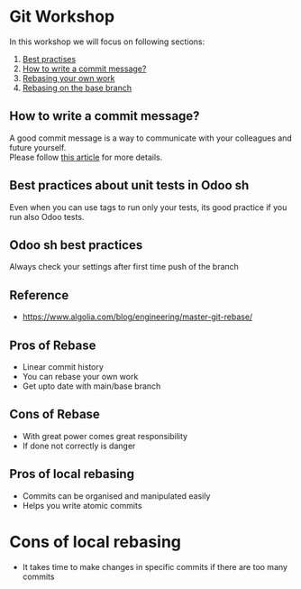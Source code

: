 # Git Workshop
In this workshop we will focus on following sections:
1. [Best practises](BEST_PRACTISES.md)
2. [How to write a commit message?](https://wiki.bloopark.com/display/BPIT/How+to+Write+a+Git+Commit+Message)
3. [Rebasing your own work](REBASE_LOCAL.md#rebasing-your-own-work)
4. [Rebasing on the base branch](REBASE_REMOTE.md#rebasing-on-the-base-branch)

## How to write a commit message?
A good commit message is a way to communicate with your colleagues and future yourself.<br/>
Please follow [this article](https://wiki.bloopark.com/display/BPIT/How+to+Write+a+Git+Commit+Message) for more details.

## Best practices about unit tests in Odoo sh
Even when you can use tags to run only your tests, its good practice if you run also Odoo tests.

## Odoo sh best practices
Always check your settings after first time push of the branch

## Reference
- https://www.algolia.com/blog/engineering/master-git-rebase/

## Pros of Rebase
- Linear commit history
- You can rebase your own work
- Get upto date with main/base branch

## Cons of Rebase
- With great power comes great responsibility
- If done not correctly is danger

## Pros of local rebasing
- Commits can be organised and manipulated easily
- Helps you write atomic commits

# Cons of local rebasing
- It takes time to make changes in specific commits if there are too many commits
